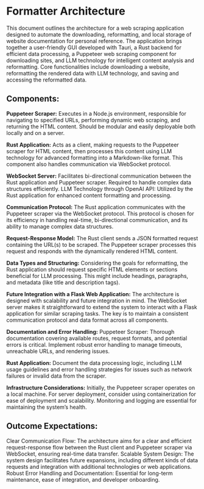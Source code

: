 # Formatter Architecture
This document outlines the architecture for a web scraping application designed to automate the downloading, reformatting, and local storage of website documentation for personal reference. The application brings together a user-friendly GUI developed with Tauri, a Rust backend for efficient data processing, a Puppeteer web scraping component for downloading sites, and LLM technology for intelligent content analysis and reformatting. Core functionalities include downloading a website, reformatting the rendered data with LLM technology, and saving and accessing the reformatted data.
## Components:
**Puppeteer Scraper:** Executes in a Node.js environment, responsible for navigating to specified URLs, performing dynamic web scraping, and returning the HTML content. Should be modular and easily deployable both locally and on a server.

**Rust Application:** Acts as a client, making requests to the Puppeteer scraper for HTML content, then processes this content using LLM technology for advanced formatting into a Markdown-like format. This component also handles communication via WebSocket protocol.

**WebSocket Server:** Facilitates bi-directional communication between the Rust application and Puppeteer scraper. Required to handle complex data structures efficiently.
LLM Technology through OpenAI API: Utilized by the Rust application for enhanced content formatting and processing.

**Communication Protocol:**
The Rust application communicates with the Puppeteer scraper via the WebSocket protocol. This protocol is chosen for its efficiency in handling real-time, bi-directional communication, and its ability to manage complex data structures.

**Request-Response Model:** The Rust client sends a JSON formatted request containing the URL(s) to be scraped. The Puppeteer scraper processes this request and responds with the dynamically rendered HTML content.

**Data Types and Structuring:** Considering the goals for reformatting, the Rust application should request specific HTML elements or sections beneficial for LLM processing. This might include headings, paragraphs, and metadata (like title and description tags).

**Future Integration with a Flask Web Application:**
The architecture is designed with scalability and future integration in mind. The WebSocket server makes it straightforward to extend the system to interact with a Flask application for similar scraping tasks. The key is to maintain a consistent communication protocol and data format across all components.

**Documentation and Error Handling:**
Puppeteer Scraper: Thorough documentation covering available routes, request formats, and potential errors is critical. Implement robust error handling to manage timeouts, unreachable URLs, and rendering issues.

**Rust Application:** Document the data processing logic, including LLM usage guidelines and error handling strategies for issues such as network failures or invalid data from the scraper.

**Infrastructure Considerations:**
Initially, the Puppeteer scraper operates on a local machine. For server deployment, consider using containerization for ease of deployment and scalability. Monitoring and logging are essential for maintaining the system’s health.

## Outcome Expectations:
Clear Communication Flow: The architecture aims for a clear and efficient request-response flow between the Rust client and Puppeteer scraper via WebSocket, ensuring real-time data transfer.
Scalable System Design: The system design facilitates future expansions, including different kinds of data requests and integration with additional technologies or web applications.
Robust Error Handling and Documentation: Essential for long-term maintenance, ease of integration, and developer onboarding.
